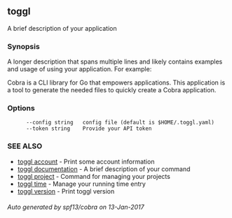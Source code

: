 ## toggl

A brief description of your application

### Synopsis


A longer description that spans multiple lines and likely contains
examples and usage of using your application. For example:

Cobra is a CLI library for Go that empowers applications.
This application is a tool to generate the needed files
to quickly create a Cobra application.

### Options

```
      --config string   config file (default is $HOME/.toggl.yaml)
      --token string    Provide your API token
```

### SEE ALSO
* [toggl account](toggl_account.md)	 - Print some account information
* [toggl documentation](toggl_documentation.md)	 - A brief description of your command
* [toggl project](toggl_project.md)	 - Command for managing your projects
* [toggl time](toggl_time.md)	 - Manage your running time entry
* [toggl version](toggl_version.md)	 - Print toggl version

###### Auto generated by spf13/cobra on 13-Jan-2017
